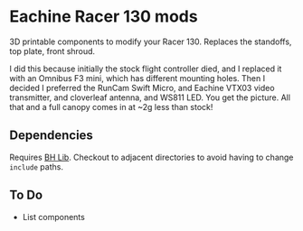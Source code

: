 # Eachine Racer 130 mods

3D printable components to modify your Racer 130. Replaces the standoffs, top plate, front shroud.

I did this because initially the stock flight controller died, and I replaced it with an Omnibus F3 mini, which has different mounting holes. Then I decided I preferred the RunCam Swift Micro, and Eachine VTX03 video transmitter, and cloverleaf antenna, and WS811 LED. You get the picture. All that and a full canopy comes in at ~2g less than stock!

## Dependencies

Requires [BH Lib](https://github.com/brandonhill/BH-Lib). Checkout to adjacent directories to avoid having to change `include` paths.

## To Do

* List components
